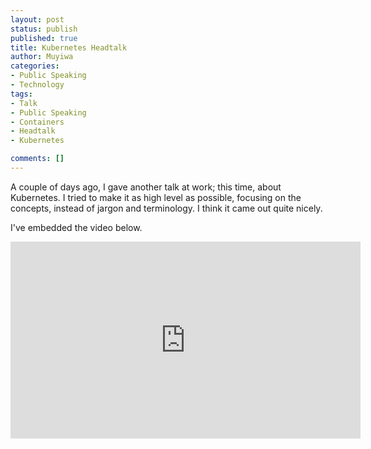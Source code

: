 ```yaml
---
layout: post
status: publish
published: true
title: Kubernetes Headtalk
author: Muyiwa
categories:
- Public Speaking
- Technology
tags:
- Talk
- Public Speaking
- Containers
- Headtalk
- Kubernetes

comments: []
---
```

A couple of days ago, I gave another talk at work; this time, about Kubernetes. 
I tried to make it as high level as possible, focusing on the concepts, instead of jargon and terminology.
I think it came out quite nicely.

I've embedded the video below.
<iframe width="560" height="315" src="https://www.youtube.com/embed/VFg_44tpXYw" frameborder="0" allow="autoplay; encrypted-media" allowfullscreen></iframe>
